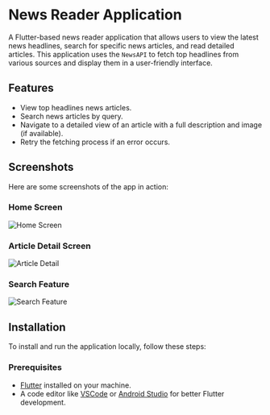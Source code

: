 # News Reader Application

A Flutter-based news reader application that allows users to view the latest news headlines, search for specific news articles, and read detailed articles. This application uses the `NewsAPI` to fetch top headlines from various sources and display them in a user-friendly interface.

## Features

- View top headlines news articles.
- Search news articles by query.
- Navigate to a detailed view of an article with a full description and image (if available).
- Retry the fetching process if an error occurs.

## Screenshots

Here are some screenshots of the app in action:

### Home Screen
![Home Screen](snapshots/articles.png)

### Article Detail Screen
![Article Detail](snapshots/detail.png)

### Search Feature
![Search Feature](snapshots/search.png)

## Installation

To install and run the application locally, follow these steps:

### Prerequisites

- [Flutter](https://flutter.dev/docs/get-started/install) installed on your machine.
- A code editor like [VSCode](https://code.visualstudio.com/) or [Android Studio](https://developer.android.com/studio) for better Flutter development.
